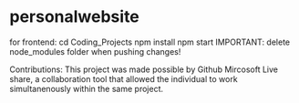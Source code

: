 # personalwebsite
for frontend: cd Coding_Projects npm install npm start IMPORTANT: delete node_modules folder when pushing changes!

Contributions: This project was made possible by Github Mircosoft Live share, a collaboration tool that allowed the individual to work simultanenously within the same project.